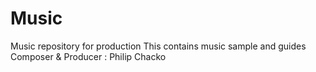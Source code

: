# Music
Music repository for production
This contains music sample and guides
Composer & Producer : Philip Chacko
